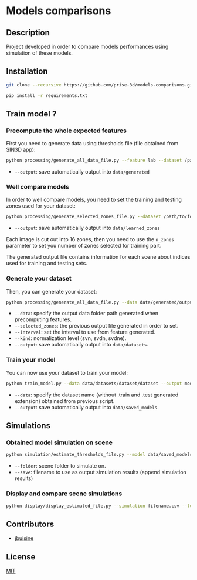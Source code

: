 # Models comparisons

## Description

Project developed in order to compare models performances using simulation of these models.

## Installation


```bash
git clone --recursive https://github.com/prise-3d/models-comparisons.git
```


```bash
pip install -r requirements.txt
```

## Train model ?


### Precompute the whole expected features
First you need to generate data using thresholds file (file obtained from SIN3D app):

```bash
python processing/generate_all_data_file.py --feature lab --dataset /path/to/folder --output output --thresholds file.csv
```

- `--output`: save automatically output into `data/generated`

### Well compare models
In order to well compare models, you need to set the training and testing zones used for your dataset:

```bash
python processing/generate_selected_zones_file.py --dataset /path/to/folder --n_zones 12 --output file --thresholds file.csv
```

- `--output`: save automatically output into `data/learned_zones`

Each image is cut out into 16 zones, then you need to use the `n_zones` parameter to set you number of zones selected for training part.

The generated output file contains information for each scene about indices used for training and testing sets.

### Generate your dataset

Then, you can generate your dataset:

```bash
python processing/generate_all_data_file.py --data data/generated/output --thresholds file.csv --selected_zones data/learned_zones/file --interval 0,40 --kind svdn --feature lab --output data/datasets/name
```

- `--data`: specify the output data folder path generated when precomputing features.
- `--selected_zones`: the previous output file generated in order to set.
- `--interval`: set the interval to use from feature generated.
- `--kind`: normalization level (svn, svdn, svdne).
- `--output`: save automatically output into `data/datasets`.

### Train your model

You can now use your dataset to train your model:

```bash
python train_model.py --data data/datasets/dataset/dataset --output modelv1 --choice svm_model
```

- `--data`: specify the dataset name (without .train and .test generated extension) obtained from previous script.
- `--output`: save automatically output into `data/saved_models`.

## Simulations


### Obtained model simulation on scene

```bash
python simulation/estimate_thresholds_file.py --model data/saved_models/modelv1.joblib --method lab --interval 0,40 --kind svdn --folder /path/to/scene --save filename.csv --label "Simulate modelv1"
```

- `--folder`: scene folder to simulate on.
- `--save`: filename to use as output simulation results (append simulation results)


### Display and compare scene simulations

```bash
python display/display_estimated_file.py --simulation filename.csv --learned_zones --data/learned_zones/file --scene /path/to/scene --thresholds file.csv
```

## Contributors

* [jbuisine](https://github.com/jbuisine)

## License

[MIT](LICENSE)